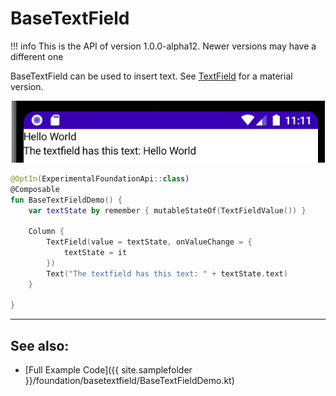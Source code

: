 # BaseTextField

!!! info
    This is the API of version 1.0.0-alpha12. Newer versions may have a different one

BaseTextField can be used to insert text. See [TextField](../material/textfield.md) for a material version.

<p align="center">
  <img src ="../../images/foundation/basetextfield/basetextfield.png"  />
</p>

```kotlin
@OptIn(ExperimentalFoundationApi::class)
@Composable
fun BaseTextFieldDemo() {
    var textState by remember { mutableStateOf(TextFieldValue()) }

    Column {
        TextField(value = textState, onValueChange = {
            textState = it
        })
        Text("The textfield has this text: " + textState.text)
    }

}
```

-------------
## See also:
* [Full Example Code]({{ site.samplefolder }}/foundation/basetextfield/BaseTextFieldDemo.kt)
